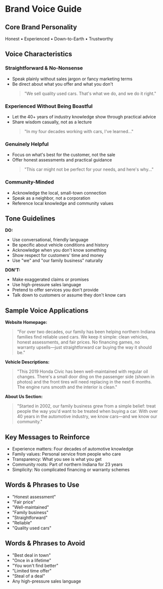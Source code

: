 # Brand Voice Guide

## Core Brand Personality

Honest • Experienced • Down-to-Earth • Trustworthy

## Voice Characteristics

### Straightforward & No-Nonsense

- Speak plainly without sales jargon or fancy marketing terms
- Be direct about what you offer and what you don't
  > "We sell quality used cars. That's what we do, and we do it right."

### Experienced Without Being Boastful

- Let the 40+ years of industry knowledge show through practical advice
- Share wisdom casually, not as a lecture
  > "In my four decades working with cars, I've learned..."

### Genuinely Helpful

- Focus on what's best for the customer, not the sale
- Offer honest assessments and practical guidance
  > "This car might not be perfect for your needs, and here's why..."

### Community-Minded

- Acknowledge the local, small-town connection
- Speak as a neighbor, not a corporation
- Reference local knowledge and community values

## Tone Guidelines

**DO:**

- Use conversational, friendly language
- Be specific about vehicle conditions and history
- Acknowledge when you don't know something
- Show respect for customers' time and money
- Use "we" and "our family business" naturally

**DON'T:**

- Make exaggerated claims or promises
- Use high-pressure sales language
- Pretend to offer services you don't provide
- Talk down to customers or assume they don't know cars

## Sample Voice Applications

**Website Homepage:**

> "For over two decades, our family has been helping northern Indiana families find reliable used cars. We keep it simple: clean vehicles, honest assessments, and fair prices. No financing games, no warranty upsells—just straightforward car buying the way it should be."

**Vehicle Descriptions:**

> "This 2019 Honda Civic has been well-maintained with regular oil changes. There's a small door ding on the passenger side (shown in photos) and the front tires will need replacing in the next 6 months. The engine runs smooth and the interior is clean."

**About Us Section:**

> "Started in 2002, our family business grew from a simple belief: treat people the way you'd want to be treated when buying a car. With over 40 years in the automotive industry, we know cars—and we know our community."

## Key Messages to Reinforce

- Experience matters: Four decades of automotive knowledge
- Family values: Personal service from people who care
- Transparency: What you see is what you get
- Community roots: Part of northern Indiana for 23 years
- Simplicity: No complicated financing or warranty schemes

## Words & Phrases to Use

- "Honest assessment"
- "Fair price"
- "Well-maintained"
- "Family business"
- "Straightforward"
- "Reliable"
- "Quality used cars"

## Words & Phrases to Avoid

- "Best deal in town"
- "Once in a lifetime"
- "You won't find better"
- "Limited time offer"
- "Steal of a deal"
- Any high-pressure sales language
